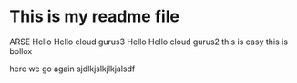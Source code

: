 # This is my readme file
ARSE
Hello
Hello cloud gurus3
Hello
Hello cloud gurus2
this is easy
this is bollox

here we go again
sjdlkjslkjlkjalsdf